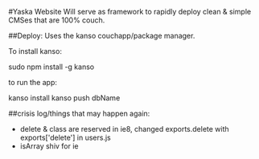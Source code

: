 #Yaska Website
Will serve as framework to rapidly deploy clean & simple CMSes that are 100% couch. 

##Deploy:
Uses the kanso couchapp/package manager. 

To install kanso:

sudo npm install -g kanso

to run the app:

kanso install 
kanso push dbName

##crisis log/things that may happen again:

- delete & class are reserved in ie8, changed exports.delete with exports['delete'] in users.js
- isArray shiv for ie